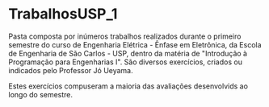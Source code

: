 # TrabalhosUSP_1

  Pasta composta por inúmeros trabalhos realizados durante o primeiro semestre do curso
de Engenharia Elétrica - Ênfase em Eletrônica, da Escola de Engenharia de São Carlos - USP, 
dentro da matéria de "Introdução à Programação para Engenharias I". São diversos exercícios,
criados ou indicados pelo Professor Jó Ueyama.

  Estes exercícios compuseram a maioria das avaliações desenvolvids ao longo do semestre.
